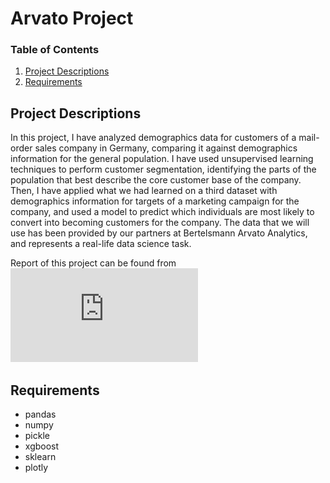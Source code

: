 # Arvato Project


### Table of Contents

1. [Project Descriptions](#descriptions)
2. [Requirements](#requirements)



## Project Descriptions<a name = "descriptions"></a>

In this project, I have analyzed demographics data for customers of a mail-order sales company in Germany, comparing it against demographics information for the general population. I have used unsupervised learning techniques to perform customer segmentation, identifying the parts of the population that best describe the core customer base of the company. Then, I have applied what we had learned on a third dataset with demographics information for targets of a marketing campaign for the company, and used a model to predict which individuals are most likely to convert into becoming customers for the company. The data that we will use has been provided by our partners at Bertelsmann Arvato Analytics, and represents a real-life data science task.

Report of this project can be found from ![here](https://github.com/ariesra92/arvato-project/blob/main/arvato_report.pdf)
## Requirements <a name="requirements"></a>

- pandas
- numpy
- pickle
- xgboost
- sklearn
- plotly


